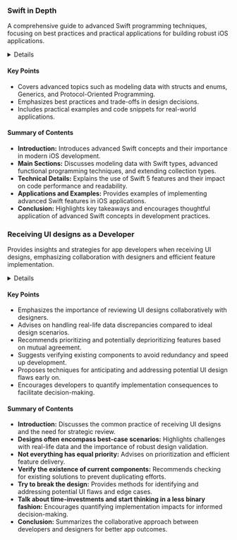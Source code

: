 ### Swift in Depth
A comprehensive guide to advanced Swift programming techniques, focusing on best practices and practical applications for building robust iOS applications.

<details>
**URL:** [https://www.manning.com/books/swift-in-depth?a_aid=swiftindepth&a_bid=04b4fbb6](https://www.manning.com/books/swift-in-depth?a_aid=swiftindepth&a_bid=04b4fbb6)

**Published:** [Date of Publication]  
**Last Updated:** [Date of Last Update, if applicable]

**Authors:** Tjeerd in 't Veen

**Tags:**  
`Swift programming`, `iOS development`, `Advanced techniques`, `Functional programming`, `Protocol-Oriented Programming`, `Swift 5`

</details>

#### Key Points
- Covers advanced topics such as modeling data with structs and enums, Generics, and Protocol-Oriented Programming.
- Emphasizes best practices and trade-offs in design decisions.
- Includes practical examples and code snippets for real-world applications.

#### Summary of Contents
- **Introduction:** Introduces advanced Swift concepts and their importance in modern iOS development.
- **Main Sections:** Discusses modeling data with Swift types, advanced functional programming techniques, and extending collection types.
- **Technical Details:** Explains the use of Swift 5 features and their impact on code performance and readability.
- **Applications and Examples:** Provides examples of implementing advanced Swift features in iOS applications.
- **Conclusion:** Highlights key takeaways and encourages thoughtful application of advanced Swift concepts in development practices.

<LinkCard title="Link to Swift in Depth" href="https://www.manning.com/books/swift-in-depth?a_aid=swiftindepth&a_bid=04b4fbb6" />


### Receiving UI designs as a Developer
Provides insights and strategies for app developers when receiving UI designs, emphasizing collaboration with designers and efficient feature implementation.

<details>
**URL:** [Receiving UI designs as a developer](https://swiftindepth.com/articles/receiving-designs/)

**Published:** Not specified  
**Last Updated:** Not specified

**Authors:** `Tjeerd in 't Veen`

**Tags:**  
`UI design`, `iOS development`, `Productivity`, `Collaboration`
</details>

#### Key Points
- Emphasizes the importance of reviewing UI designs collaboratively with designers.
- Advises on handling real-life data discrepancies compared to ideal design scenarios.
- Recommends prioritizing and potentially deprioritizing features based on mutual agreement.
- Suggests verifying existing components to avoid redundancy and speed up development.
- Proposes techniques for anticipating and addressing potential UI design flaws early on.
- Encourages developers to quantify implementation consequences to facilitate decision-making.

#### Summary of Contents
- **Introduction:** Discusses the common practice of receiving UI designs and the need for strategic review.
- **Designs often encompass best-case scenarios:** Highlights challenges with real-life data and the importance of robust design validation.
- **Not everything has equal priority:** Advises on prioritization and efficient feature delivery.
- **Verify the existence of current components:** Recommends checking for existing solutions to prevent duplicating efforts.
- **Try to break the design:** Provides methods for identifying and addressing potential UI flaws and edge cases.
- **Talk about time-investments and start thinking in a less binary fashion:** Encourages quantifying implementation impacts for informed decision-making.
- **Conclusion:** Summarizes the collaborative approach between developers and designers for better app outcomes.

<LinkCard title="Read Full Article" href="https://swiftindepth.com/articles/receiving-designs/" />
